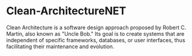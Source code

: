 # Clean-ArchitectureNET
Clean Architecture is a software design approach proposed by Robert C. Martin, also known as "Uncle Bob." Its goal is to create systems that are independent of specific frameworks, databases, or user interfaces, thus facilitating their maintenance and evolution.
